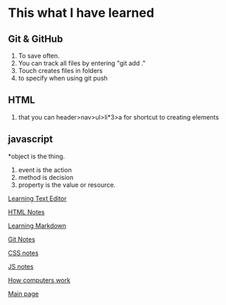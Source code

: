 # This what I have learned

## Git & GitHub
1. To save often.
2. You can track all files by entering "git add ."
3. Touch creates files in folders
4. to specify when using git push

## HTML
1. that you can header>nav>ul>li*3>a for shortcut to creating elements

## javascript

*object is the thing.
1. event is the action
2. method is decision
3. property is the value or resource.



[Learning Text Editor](https://will-ing.github.io/learning-journal/learn-text-editor)

[HTML Notes](https://will-ing.github.io/learning-journal/html-notes)

[Learning Markdown](https://will-ing.github.io/learning-journal/learning-markdown)

[Git Notes](https://will-ing.github.io/learning-journal/git-notes)

[CSS notes](https://will-ing.github.io/learning-journal/css-notes)

[JS notes](https://will-ing.github.io/learning-journal/js-notes)

[How computers work](https://will-ing.github.io/learning-journal/howcmpwrk)

[Main page](https://will-ing.github.io/learning-journal/)